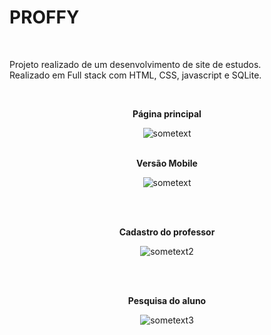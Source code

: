 <html>
<body>
 
 
 <h1>PROFFY</h1>
 
<br/>
 
Projeto realizado de um desenvolvimento de site de estudos. </br>
Realizado em Full stack com  HTML, CSS, javascript e SQLite.
 
 <br/>
 
 <center>
 
**Página principal**</br>
<p align="center"><img src="https://github.com/Wenceslau93/Desenvolvimento/blob/master/Web%20-%20Proffy%20-%20Next%20level%20week/pagina_principal.PNG?raw=true" alt="sometext"></br></br></p>

**Versão Mobile**</br>
<p align="center"><img src="https://github.com/Wenceslau93/Desenvolvimento/blob/master/Web%20-%20Proffy%20-%20Next%20level%20week/Mobile.PNG?raw=true" alt="sometext"></p> <br></br>

**Cadastro do professor**</br>
<p align="center"><img src="https://github.com/Wenceslau93/Desenvolvimento/blob/master/Web%20-%20Proffy%20-%20Next%20level%20week/prof.PNG?raw=true" alt="sometext2"></p> </br></br>
  
**Pesquisa do aluno**</br>
<p align="center"><img src="https://github.com/Wenceslau93/Desenvolvimento/blob/master/Web%20-%20Proffy%20-%20Next%20level%20week/estudante.PNG?raw=true" alt="sometext3"></p>
 
</body>
</html>
